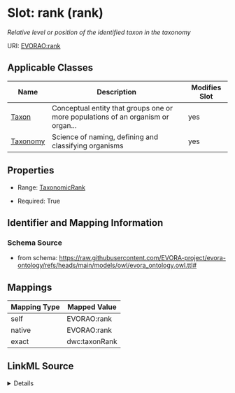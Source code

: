 

# Slot: rank (rank)


_Relative level or position of the identified taxon in the taxonomy_





URI: [EVORAO:rank](https://raw.githubusercontent.com/EVORA-project/evora-ontology/refs/heads/main/models/owl/evora_ontology.owl.ttl#rank)



<!-- no inheritance hierarchy -->





## Applicable Classes

| Name | Description | Modifies Slot |
| --- | --- | --- |
| [Taxon](Taxon.md) | Conceptual entity that groups one or more populations of an organism or organ... |  yes  |
| [Taxonomy](Taxonomy.md) | Science of naming, defining and classifying organisms |  yes  |







## Properties

* Range: [TaxonomicRank](TaxonomicRank.md)

* Required: True





## Identifier and Mapping Information







### Schema Source


* from schema: https://raw.githubusercontent.com/EVORA-project/evora-ontology/refs/heads/main/models/owl/evora_ontology.owl.ttl#




## Mappings

| Mapping Type | Mapped Value |
| ---  | ---  |
| self | EVORAO:rank |
| native | EVORAO:rank |
| exact | dwc:taxonRank |




## LinkML Source

<details>
```yaml
name: rank
description: Relative level or position of the identified taxon in the taxonomy
title: rank
from_schema: https://raw.githubusercontent.com/EVORA-project/evora-ontology/refs/heads/main/models/owl/evora_ontology.owl.ttl#
exact_mappings:
- dwc:taxonRank
rank: 1000
alias: rank
domain_of:
- Taxonomy
- Taxon
range: TaxonomicRank
required: true
multivalued: false

```
</details>